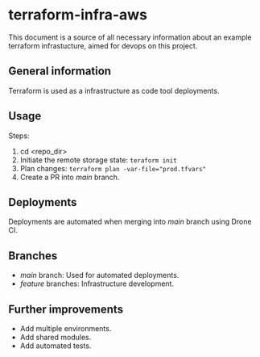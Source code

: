 # terraform-infra-aws

This document is a source of all necessary information about an example terraform infrastucture, aimed for devops on this project.

## General information

Terraform is used as a infrastructure as code tool deployments.

## Usage

Steps:

1. cd <repo_dir>
2. Initiate the remote storage state:
```teraform init```
3. Plan changes:
```terraform plan -var-file="prod.tfvars"```
4. Create a PR into *main* branch.

## Deployments

Deployments are automated when merging into *main* branch using Drone CI.

## Branches

* *main* branch: Used for automated deployments.
* *feature* branches: Infrastructure development.

## Further improvements

* Add multiple environments.
* Add shared modules.
* Add automated tests.
